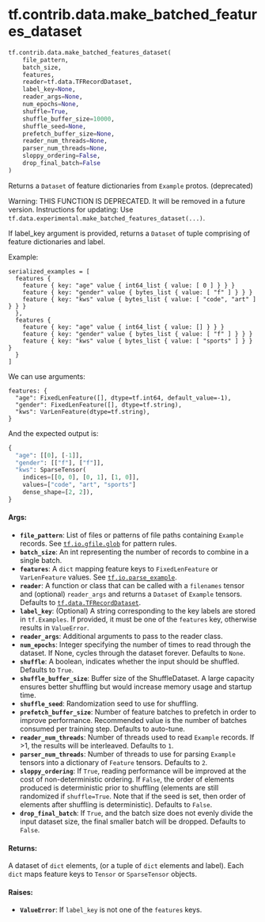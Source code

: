 <div itemscope itemtype="http://developers.google.com/ReferenceObject">
<meta itemprop="name" content="tf.contrib.data.make_batched_features_dataset" />
<meta itemprop="path" content="Stable" />
</div>

# tf.contrib.data.make_batched_features_dataset

``` python
tf.contrib.data.make_batched_features_dataset(
    file_pattern,
    batch_size,
    features,
    reader=tf.data.TFRecordDataset,
    label_key=None,
    reader_args=None,
    num_epochs=None,
    shuffle=True,
    shuffle_buffer_size=10000,
    shuffle_seed=None,
    prefetch_buffer_size=None,
    reader_num_threads=None,
    parser_num_threads=None,
    sloppy_ordering=False,
    drop_final_batch=False
)
```

Returns a `Dataset` of feature dictionaries from `Example` protos. (deprecated)

Warning: THIS FUNCTION IS DEPRECATED. It will be removed in a future version.
Instructions for updating:
Use `tf.data.experimental.make_batched_features_dataset(...)`.

If label_key argument is provided, returns a `Dataset` of tuple
comprising of feature dictionaries and label.

Example:

```
serialized_examples = [
  features {
    feature { key: "age" value { int64_list { value: [ 0 ] } } }
    feature { key: "gender" value { bytes_list { value: [ "f" ] } } }
    feature { key: "kws" value { bytes_list { value: [ "code", "art" ] } } }
  },
  features {
    feature { key: "age" value { int64_list { value: [] } } }
    feature { key: "gender" value { bytes_list { value: [ "f" ] } } }
    feature { key: "kws" value { bytes_list { value: [ "sports" ] } } }
  }
]
```

We can use arguments:

```
features: {
  "age": FixedLenFeature([], dtype=tf.int64, default_value=-1),
  "gender": FixedLenFeature([], dtype=tf.string),
  "kws": VarLenFeature(dtype=tf.string),
}
```

And the expected output is:

```python
{
  "age": [[0], [-1]],
  "gender": [["f"], ["f"]],
  "kws": SparseTensor(
    indices=[[0, 0], [0, 1], [1, 0]],
    values=["code", "art", "sports"]
    dense_shape=[2, 2]),
}
```

#### Args:

* <b>`file_pattern`</b>: List of files or patterns of file paths containing
    `Example` records. See <a href="../../../tf/io/gfile/glob.md"><code>tf.io.gfile.glob</code></a> for pattern rules.
* <b>`batch_size`</b>: An int representing the number of records to combine
    in a single batch.
* <b>`features`</b>: A `dict` mapping feature keys to `FixedLenFeature` or
    `VarLenFeature` values. See <a href="../../../tf/io/parse_example.md"><code>tf.io.parse_example</code></a>.
* <b>`reader`</b>: A function or class that can be
    called with a `filenames` tensor and (optional) `reader_args` and returns
    a `Dataset` of `Example` tensors. Defaults to <a href="../../../tf/data/TFRecordDataset.md"><code>tf.data.TFRecordDataset</code></a>.
* <b>`label_key`</b>: (Optional) A string corresponding to the key labels are stored in
    `tf.Examples`. If provided, it must be one of the `features` key,
    otherwise results in `ValueError`.
* <b>`reader_args`</b>: Additional arguments to pass to the reader class.
* <b>`num_epochs`</b>: Integer specifying the number of times to read through the
    dataset. If None, cycles through the dataset forever. Defaults to `None`.
* <b>`shuffle`</b>: A boolean, indicates whether the input should be shuffled. Defaults
    to `True`.
* <b>`shuffle_buffer_size`</b>: Buffer size of the ShuffleDataset. A large capacity
    ensures better shuffling but would increase memory usage and startup time.
* <b>`shuffle_seed`</b>: Randomization seed to use for shuffling.
* <b>`prefetch_buffer_size`</b>: Number of feature batches to prefetch in order to
    improve performance. Recommended value is the number of batches consumed
    per training step. Defaults to auto-tune.
* <b>`reader_num_threads`</b>: Number of threads used to read `Example` records. If >1,
    the results will be interleaved. Defaults to `1`.
* <b>`parser_num_threads`</b>: Number of threads to use for parsing `Example` tensors
    into a dictionary of `Feature` tensors. Defaults to `2`.
* <b>`sloppy_ordering`</b>: If `True`, reading performance will be improved at
    the cost of non-deterministic ordering. If `False`, the order of elements
    produced is deterministic prior to shuffling (elements are still
    randomized if `shuffle=True`. Note that if the seed is set, then order
    of elements after shuffling is deterministic). Defaults to `False`.
* <b>`drop_final_batch`</b>: If `True`, and the batch size does not evenly divide the
    input dataset size, the final smaller batch will be dropped. Defaults to
    `False`.


#### Returns:

A dataset of `dict` elements, (or a tuple of `dict` elements and label).
Each `dict` maps feature keys to `Tensor` or `SparseTensor` objects.


#### Raises:

* <b>`ValueError`</b>: If `label_key` is not one of the `features` keys.